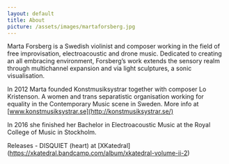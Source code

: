 ```yaml
---
layout: default
title: About
picture: /assets/images/martaforsberg.jpg
---
```


Marta Forsberg is a Swedish violinist and composer working in the field of free improvisation, electroacoustic and drone music. Dedicated to creating an all embracing environment, Forsberg’s work extends the sensory realm through multichannel expansion and via light sculptures, a sonic visualisation.

In 2012 Marta founded Konstmusiksystrar together with composer Lo Kristenson. A women and trans separatistic organisation working for equality in the Contemporary Music scene in Sweden. More info at [www.konstmusiksystrar.se](http://konstmusiksystrar.se/)

In 2016 she finished her Bachelor in Electroacoustic Music at the Royal College of Music in Stockholm.

Releases - DISQUIET (heart) at [XKatedral] (https://xkatedral.bandcamp.com/album/xkatedral-volume-ii-2)
